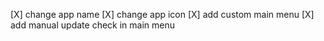 [X] change app name
[X] change app icon
[X] add custom main menu
[X] add manual update check in main menu